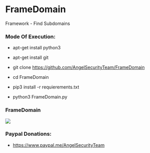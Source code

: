 # FrameDomain

Framework  - Find Subdomains

<h3> Mode Of Execution: </h3>

* apt-get install python3

* apt-get install git 

* git clone https://github.com/AngelSecurityTeam/FrameDomain

* cd FrameDomain

* pip3 install -r requierements.txt

* python3 FrameDomain.py

<h3> FrameDomain </h3>

<img src="https://github.com/AngelSecurityTeam/FrameDomain/blob/master/11.png">

<h3> Paypal Donations: </h3>

* https://www.paypal.me/AngelSecurityTeam
